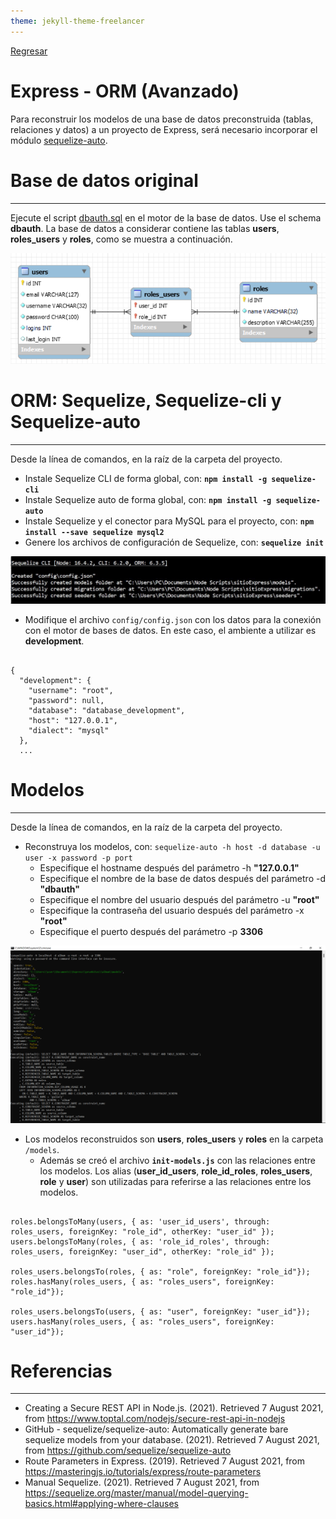 ```yaml
---
theme: jekyll-theme-freelancer
---
```


[Regresar](/DAWM/)

Express - ORM (Avanzado)
==========================================

Para reconstruir los modelos de una base de datos preconstruida (tablas, relaciones y datos) a un proyecto de Express, será necesario incorporar el módulo [sequelize-auto](https://www.npmjs.com/package/sequelize-auto).


Base de datos original
======================
* * *

Ejecute el script [dbauth.sql](archivos/dbauth.sql) en el motor de la base de datos. Use el schema **dbauth**. La base de datos a considerar contiene las tablas **users**, **roles_users** y **roles**, como se muestra a continuación.

<p align="center">
  <img src="imagenes/modelEER.png">
</p>

ORM: Sequelize, Sequelize-cli y Sequelize-auto
==============================================
* * *

Desde la línea de comandos, en la raíz de la carpeta del proyecto.

* Instale Sequelize CLI de forma global, con: **`npm install -g sequelize-cli`**
* Instale Sequelize auto de forma global, con: **`npm install -g sequelize-auto`**
* Instale Sequelize y el conector para MySQL para el proyecto, con: **`npm install --save sequelize mysql2`**
* Genere los archivos de configuración de Sequelize, con: **`sequelize init`**  

<p align="center">
  <img src="imagenes/sequelizeinit.JPG">
</p>

* Modifique el archivo `config/config.json` con los datos para la conexión con el motor de bases de datos. En este caso, el ambiente a utilizar es **development**.

<pre><code>
{
  "development": {
    "username": "root",
    "password": null,
    "database": "database_development",
    "host": "127.0.0.1",
    "dialect": "mysql"
  },
  ...
</code></pre>


Modelos
=======
* * *

Desde la línea de comandos, en la raíz de la carpeta del proyecto.

* Reconstruya los modelos, con: `sequelize-auto -h host -d database -u user -x password -p port`
  + Especifique el hostname después del parámetro -h **"127.0.0.1"**
  + Especifique el nombre de la base de datos después del parámetro  -d **"dbauth"**
  + Especifique el nombre del usuario después del parámetro -u **"root"**
  + Especifique la contraseña del usuario después del parámetro -x **"root"**
  + Especifique el puerto después del parámetro  -p **3306**

<p align="center">
  <img src="imagenes/sequelize_auto.png">
</p>

* Los modelos reconstruidos son **users**, **roles_users** y **roles** en la carpeta `/models`. 
  + Además se creó el archivo **`init-models.js`** con las relaciones entre los modelos. Los alias (**user_id_users**, **role_id_roles**, **roles_users**, **role** y **user**) son utilizadas para referirse a las relaciones entre los modelos.

<pre><code>
roles.belongsToMany(users, { as: 'user_id_users', through: roles_users, foreignKey: "role_id", otherKey: "user_id" });
users.belongsToMany(roles, { as: 'role_id_roles', through: roles_users, foreignKey: "user_id", otherKey: "role_id" });

roles_users.belongsTo(roles, { as: "role", foreignKey: "role_id"});
roles.hasMany(roles_users, { as: "roles_users", foreignKey: "role_id"});

roles_users.belongsTo(users, { as: "user", foreignKey: "user_id"});
users.hasMany(roles_users, { as: "roles_users", foreignKey: "user_id"});
</code></pre>


Referencias 
===========

* * *

* Creating a Secure REST API in Node.js. (2021). Retrieved 7 August 2021, from https://www.toptal.com/nodejs/secure-rest-api-in-nodejs 
* GitHub - sequelize/sequelize-auto: Automatically generate bare sequelize models from your database. (2021). Retrieved 7 August 2021, from https://github.com/sequelize/sequelize-auto 
* Route Parameters in Express. (2019). Retrieved 7 August 2021, from https://masteringjs.io/tutorials/express/route-parameters
* Manual Sequelize. (2021). Retrieved 7 August 2021, from https://sequelize.org/master/manual/model-querying-basics.html#applying-where-clauses